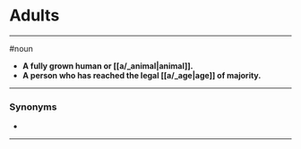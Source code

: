 # Adults
---
#noun
- **A fully grown human or [[a/_animal|animal]].**
- **A person who has reached the legal [[a/_age|age]] of majority.**
---
### Synonyms
- 
---
